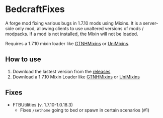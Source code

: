 # BedcraftFixes

A forge mod fixing various bugs in 1.7.10 mods using Mixins. It is a server-side only mod, allowing clients to use
unaltered versions of mods / modpacks. If a mod is not installed, the Mixin will not be loaded.

Requires a 1.7.10 mixin loader like [GTNHMixins](https://github.com/GTNewHorizons/GTNHMixins) or
[UniMixins](https://github.com/LegacyModdingMC/UniMixins).

## How to use
1. Download the lastest version from the [releases](https://github.com/ThePixelbrain/BedcraftFixes/releases)
2. Download a 1.7.10 Mixin Loader like [GTNHMixins](https://github.com/GTNewHorizons/GTNHMixins) or
   [UniMixins](https://github.com/LegacyModdingMC/UniMixins)

## Fixes
- FTBUtilities (v. 1.7.10-1.0.18.3)
  - Fixes `/sethome` going to bed or spawn in certain scenarios (#1)
